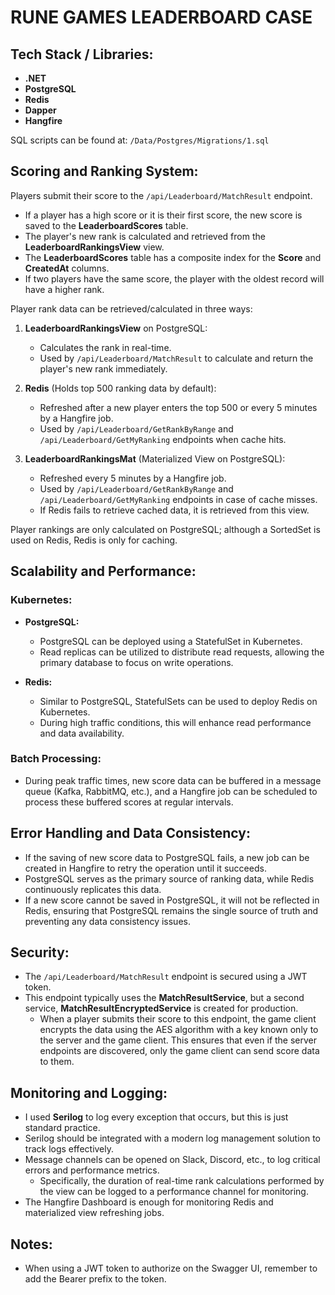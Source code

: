 # RUNE GAMES LEADERBOARD CASE

## Tech Stack / Libraries:
- **.NET**
- **PostgreSQL**
- **Redis**
- **Dapper**
- **Hangfire**

SQL scripts can be found at: `/Data/Postgres/Migrations/1.sql`

## Scoring and Ranking System:

Players submit their score to the `/api/Leaderboard/MatchResult` endpoint.

- If a player has a high score or it is their first score, the new score is saved to the **LeaderboardScores** table.
- The player's new rank is calculated and retrieved from the **LeaderboardRankingsView** view.
- The **LeaderboardScores** table has a composite index for the **Score** and **CreatedAt** columns.
- If two players have the same score, the player with the oldest record will have a higher rank.

Player rank data can be retrieved/calculated in three ways:

1. **LeaderboardRankingsView** on PostgreSQL:
   - Calculates the rank in real-time.
   - Used by `/api/Leaderboard/MatchResult` to calculate and return the player's new rank immediately.

2. **Redis** (Holds top 500 ranking data by default):
   - Refreshed after a new player enters the top 500 or every 5 minutes by a Hangfire job.
   - Used by `/api/Leaderboard/GetRankByRange` and `/api/Leaderboard/GetMyRanking` endpoints when cache hits.

3. **LeaderboardRankingsMat** (Materialized View on PostgreSQL):
   - Refreshed every 5 minutes by a Hangfire job.
   - Used by `/api/Leaderboard/GetRankByRange` and `/api/Leaderboard/GetMyRanking` endpoints in case of cache misses.
   - If Redis fails to retrieve cached data, it is retrieved from this view.

Player rankings are only calculated on PostgreSQL; although a SortedSet is used on Redis, Redis is only for caching.

## Scalability and Performance:
### Kubernetes:
- **PostgreSQL:**
  - PostgreSQL can be deployed using a StatefulSet in Kubernetes.
  - Read replicas can be utilized to distribute read requests, allowing the primary database to focus on write operations.
  
- **Redis:**
  - Similar to PostgreSQL, StatefulSets can be used to deploy Redis on Kubernetes.
  - During high traffic conditions, this will enhance read performance and data availability.

### Batch Processing: 
- During peak traffic times, new score data can be buffered in a message queue (Kafka, RabbitMQ, etc.), and a Hangfire job can be scheduled to process these buffered scores at regular intervals.

## Error Handling and Data Consistency:
- If the saving of new score data to PostgreSQL fails, a new job can be created in Hangfire to retry the operation until it succeeds.
- PostgreSQL serves as the primary source of ranking data, while Redis continuously replicates this data.
- If a new score cannot be saved in PostgreSQL, it will not be reflected in Redis, ensuring that PostgreSQL remains the single source of truth and preventing any data consistency issues.

## Security:
- The `/api/Leaderboard/MatchResult` endpoint is secured using a JWT token.
- This endpoint typically uses the **MatchResultService**, but a second service, **MatchResultEncryptedService** is created for production.
  - When a player submits their score to this endpoint, the game client encrypts the data using the AES algorithm with a key known only to the server and the game client. This ensures that even if the server endpoints are discovered, only the game client can send score data to them.

## Monitoring and Logging:
- I used **Serilog** to log every exception that occurs, but this is just standard practice. 
- Serilog should be integrated with a modern log management solution to track logs effectively.
- Message channels can be opened on Slack, Discord, etc., to log critical errors and performance metrics.
  - Specifically, the duration of real-time rank calculations performed by the view can be logged to a performance channel for monitoring.
- The Hangfire Dashboard is enough for monitoring Redis and materialized view refreshing jobs.

## Notes:
- When using a JWT token to authorize on the Swagger UI, remember to add the Bearer prefix to the token.
